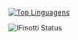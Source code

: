 [![Top Linguagens](https://github-readme-stats.vercel.app/api/top-langs/?username=IFinotti&layout=compact)](https://github.com/Ifinotti/github-readme-stats)

![IFinotti Status](https://github-readme-stats.vercel.app/api?username=IFinotti&show_icons=true)


